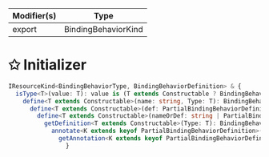 | Modifier(s)                            | Type                     |
|----------------------------------------|--------------------------|
| export | BindingBehaviorKind |

# &#10025; Initializer

```ts
IResourceKind<BindingBehaviorType, BindingBehaviorDefinition> & {
  isType<T>(value: T): value is (T extends Constructable ? BindingBehaviorType<T> : never);
    define<T extends Constructable>(name: string, Type: T): BindingBehaviorType<T>;
      define<T extends Constructable>(def: PartialBindingBehaviorDefinition, Type: T): BindingBehaviorType<T>;
        define<T extends Constructable>(nameOrDef: string | PartialBindingBehaviorDefinition, Type: T): BindingBehaviorType<T>;
          getDefinition<T extends Constructable>(Type: T): BindingBehaviorDefinition<T>;
            annotate<K extends keyof PartialBindingBehaviorDefinition>(Type: Constructable, prop: K, value: PartialBindingBehaviorDefinition[K]): void;
              getAnnotation<K extends keyof PartialBindingBehaviorDefinition>(Type: Constructable, prop: K): PartialBindingBehaviorDefinition[K];
                }
```